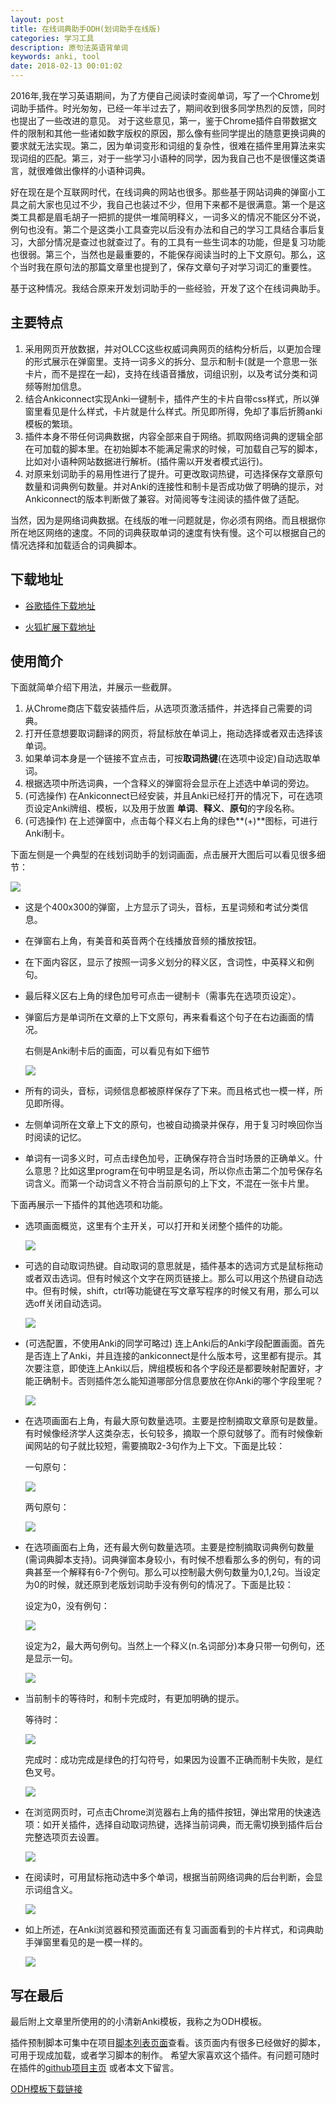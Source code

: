 ```yaml
---
layout: post
title: 在线词典助手ODH(划词助手在线版)
categories: 学习工具
description: 原句法英语背单词
keywords: anki, tool
date: 2018-02-13 00:01:02
---
```


2016年,我在学习英语期间，为了方便自己阅读时查阅单词，写了一个Chrome划词助手插件。时光匆匆，已经一年半过去了，期间收到很多同学热烈的反馈，同时也提出了一些改进的意见。 对于这些意见，第一，鉴于Chrome插件自带数据文件的限制和其他一些诸如数字版权的原因，那么像有些同学提出的随意更换词典的要求就无法实现。第二，因为单词变形和词组的复杂性，很难在插件里用算法来实现词组的匹配。第三，对于一些学习小语种的同学，因为我自己也不是很懂这类语言，就很难做出像样的小语种词典。

好在现在是个互联网时代，在线词典的网站也很多。那些基于网站词典的弹窗小工具之前大家也见过不少，我自己也装过不少，但用下来都不是很满意。第一个是这类工具都是眉毛胡子一把抓的提供一堆简明释义，一词多义的情况不能区分不说，例句也没有。第二个是这类小工具查完以后没有办法和自己的学习工具结合事后复习，大部分情况是查过也就查过了。有的工具有一些生词本的功能，但是复习功能也很弱。第三个，当然也是最重要的，不能保存阅读当时的上下文原句。那么，这个当时我在原句法的那篇文章里也提到了，保存文章句子对学习词汇的重要性。 

基于这种情况。我结合原来开发划词助手的一些经验，开发了这个在线词典助手。

## 主要特点

1. 采用网页开放数据，并对OLCC这些权威词典网页的结构分析后，以更加合理的形式展示在弹窗里。支持一词多义的拆分、显示和制卡(就是一个意思一张卡片，而不是捏在一起)，支持在线语音播放，词组识别，以及考试分类和词频等附加信息。
2. 结合Ankiconnect实现Anki一键制卡，插件产生的卡片自带css样式，所以弹窗里看见是什么样式，卡片就是什么样式。所见即所得，免却了事后折腾anki模板的繁琐。
3. 插件本身不带任何词典数据，内容全部来自于网络。抓取网络词典的逻辑全部在可加载的脚本里。在初始脚本不能满足需求的时候，可加载自己写的脚本，比如对小语种网站数据进行解析。(插件需以开发者模式运行)。
4. 对原来划词助手的易用性进行了提升。可更改取词热键，可选择保存文章原句数量和词典例句数量。并对Anki的连接性和制卡是否成功做了明确的提示，对Ankiconnect的版本判断做了兼容。对简阅等专注阅读的插件做了适配。

当然，因为是网络词典数据。在线版的唯一问题就是，你必须有网络。而且根据你所在地区网络的速度。不同的词典获取单词的速度有快有慢。这个可以根据自己的情况选择和加载适合的词典脚本。 

## 下载地址

- [谷歌插件下载地址](https://chrome.google.com/webstore/detail/anki-online-dictionary-he/lppjdajkacanlmpbbcdkccjkdbpllajb?hl=en)

- [火狐扩展下载地址](https://addons.mozilla.org/en-US/firefox/addon/online-dictionary-helper/)

## 使用简介

下面就简单介绍下用法，并展示一些截屏。 

1. 从Chrome商店下载安装插件后，从选项页激活插件，并选择自己需要的词典。
2. 打开任意想要取词翻译的网页，将鼠标放在单词上，拖动选择或者双击选择该单词。
3. 如果单词本身是一个链接不宜点击，可按**取词热键**(在选项中设定)自动选取单词。
4. 根据选项中所选词典，一个含释义的弹窗将会显示在上述选中单词的旁边。
5. (可选操作) 在Ankiconnect已经安装，并且Anki已经打开的情况下，可在选项页设定Anki牌组、模板，以及用于放置 **单词**、**释义**、**原句**的字段名称。
6. (可选操作) 在上述弹窗中，点击每个释义右上角的绿色**(+)**图标，可进行Anki制卡。

  下面左侧是一个典型的在线划词助手的划词画面，点击展开大图后可以看见很多细节：

  ![](/images/anki_001.png)

- 这是个400x300的弹窗，上方显示了词头，音标，五星词频和考试分类信息。
- 在弹窗右上角，有美音和英音两个在线播放音频的播放按钮。
- 在下面内容区，显示了按照一词多义划分的释义区，含词性，中英释义和例句。
- 最后释义区右上角的绿色加号可点击一键制卡（需事先在选项页设定）。
- 弹窗后方是单词所在文章的上下文原句，再来看看这个句子在右边画面的情况。

  右侧是Anki制卡后的画面，可以看见有如下细节 

  ![](/images/anki_001_640x400.png)

- 所有的词头，音标，词频信息都被原样保存了下来。而且格式也一模一样，所见即所得。
- 左侧单词所在文章上下文的原句，也被自动摘录并保存，用于复习时唤回你当时阅读的记忆。
- 单词有一词多义时，可点击绿色加号，正确保存符合当时场景的正确单义。什么意思？比如这里program在句中明显是名词，所以你点击第二个加号保存名词含义。而第一个动词含义不符合当前原句的上下文，不混在一张卡片里。

下面再展示一下插件的其他选项和功能。

- 选项画面概览，这里有个主开关，可以打开和关闭整个插件的功能。 

  ![](/images/option_general_640x400.png)

- 可选的自动取词热键。自动取词的意思就是，插件基本的选词方式是鼠标拖动或者双击选词。但有时候这个文字在网页链接上。那么可以用这个热键自动选中。但有时候，shift，ctrl等功能键在写文章写程序的时候又有用，那么可以选off关闭自动选词。 

  ![](/images/option_hotkey_001_640x400.png)

- (可选配置，不使用Anki的同学可略过) 连上Anki后的Anki字段配置画面。首先是否连上了Anki，并且连接的ankiconnect是什么版本号，这里都有提示。其次要注意，即使连上Anki以后，牌组模板和各个字段还是都要映射配置好，才能正确制卡。否则插件怎么能知道哪部分信息要放在你Anki的哪个字段里呢？

  ![](/images/option_ankiconnect_640x400.png)

- 在选项画面右上角，有最大原句数量选项。主要是控制摘取文章原句是数量。有时候像经济学人这类杂志，长句较多，摘取一个原句就够了。而有时候像新闻网站的句子就比较短，需要摘取2-3句作为上下文。下面是比较： 

  一句原句：

  ![](/images/context_001_640x400.png)

  两句原句：

  ![](/images/context_002_640x400.png)

- 在选项画面右上角，还有最大例句数量选项。主要是控制摘取词典例句数量(需词典脚本支持)。词典弹窗本身较小，有时候不想看那么多的例句，有的词典甚至一个解释有6-7个例句。那么可以控制最大例句数量为0,1,2句。当设定为0的时候，就还原到老版划词助手没有例句的情况了。下面是比较：

  设定为0，没有例句：

  ![](/images/example_001_640x400.png)

  设定为2，最大两句例句。当然上一个释义(n.名词部分)本身只带一句例句，还是显示一句。

  ![](/images/example_002_640x400.png)

- 当前制卡的等待时，和制卡完成时，有更加明确的提示。 

  等待时：

  ![](/images/frame_001_640x400.png)

  完成时：成功完成是绿色的打勾符号，如果因为设置不正确而制卡失败，是红色叉号。

  ![](/images/frame_002_640x400.png)

- 在浏览网页时，可点击Chrome浏览器右上角的插件按钮，弹出常用的快速选项：如开关插件，选择自动取词热键，选择当前词典，而无需切换到插件后台完整选项页去设置。

  ![](/images/option_002_640x400.png)

- 在阅读时，可用鼠标拖动选中多个单词，根据当前网络词典的后台判断，会显示词组含义。

  ![](/images/phrase_001_640x400.png)

- 如上所述，在Anki浏览器和预览画面还有复习画面看到的卡片样式，和词典助手弹窗里看见的是一模一样的。

  ![](/images/anki_002_640x400.png)

## 写在最后

最后附上文章里所使用的的小清新Anki模板，我称之为ODH模板。

插件预制脚本可集中在项目[脚本列表页面](https://github.com/ninja33/ODH/tree/master/doc/scriptlist.md)查看。该页面内有很多已经做好的脚本，可用于现成加载，或者学习脚本的制作。 希望大家喜欢这个插件。有问题可随时在插件的[github项目主页](https://github.com/ninja33/ODH) 或者本文下留言。 

[ODH模板下载链接](/files/ODH.zip)